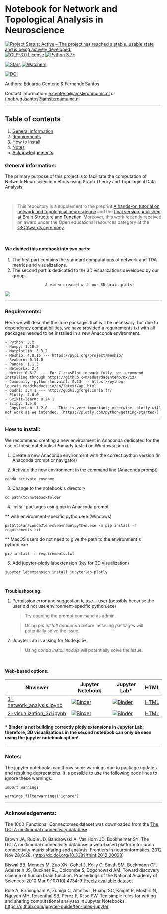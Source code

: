 # Notebook for Network and Topological Analysis in Neuroscience
[![Project Status: Active – The project has reached a stable, usable state and is being actively developed.](https://www.repostatus.org/badges/latest/active.svg)](https://www.repostatus.org/#active)
[![GLP-3.0 License](https://img.shields.io/github/license/multinetlab-amsterdam/network_TDA_tutorial)](https://img.shields.io/github/license/multinetlab-amsterdam/network_TDA_tutorial)
[![Python 3.7+](https://img.shields.io/badge/python-3.7+-blue.svg)](https://www.python.org/downloads/)


[![Stars](https://img.shields.io/github/stars/multinetlab-amsterdam/network_TDA_tutorial?style=social)](https://img.shields.io/github/stars/multinetlab-amsterdam/network_TDA_tutorial?style=social)
[![Watchers](https://img.shields.io/github/watchers/multinetlab-amsterdam/network_TDA_tutorial?style=social)](https://img.shields.io/github/watchers/multinetlab-amsterdam/network_TDA_tutorial?style=social)

[![DOI](https://zenodo.org/badge/321418758.svg)](https://zenodo.org/badge/latestdoi/321418758)



Authors: Eduarda Centeno  & Fernando Santos 

Contact information: <e.centeno@amsterdamumc.nl> or <f.nobregasantos@amsterdamumc.nl>

-------------------------------------------------------------------------

## Table of contents
1. [General information](#general_information)
2. [Requirements](#requirements)
3. [How to install](#how_to_install)
4. [Notes](#notes)
5. [Acknowledgements](#acknowledgements)

### <a id='general_information'></a> General information:

 The primary purpose of this project is to facilitate the computation of Network Neuroscience metrics using Graph Theory and Topological Data Analysis.
 
<br>

> This repository is a supplement to the preprint [A hands-on tutorial on network and topological neuroscience](https://doi.org/10.1101/2021.02.15.431255) and the [final version published at Brain Structure and Function](https://doi.org/10.1007/s00429-021-02435-0). Moreover, this work recently received an award under the Open educational resources category at the [OSCAwards ceremony](https://spui25.nl/programma/science-for-all-the-2023-oscawards).

<br>

#### We divided this notebook into two parts:

1. The first part contains the standard computations of network and TDA metrics and visualizations. 
2. The second part is dedicated to the 3D visualizations developed by our group.


```
                  A video created with our 3D brain plots!
```
![](./Figures/filtration.gif)


------------------------------------------------------------------------

### <a id='requirements'></a> Requirements:
Here we will describe the core packages that will be necessary, but due to dependency compatibilities, we have provided a requirements.txt with all packages needed to be installed in a new Anaconda environment. 

    - Python: 3.x
    - Numpy: 1.18.5
    - Matplotlib: 3.3.2
    - Meshio: 4.0.16 --- https://pypi.org/project/meshio/
    - Seaborn: 0.11.0
    - Pandas: 1.1.3
    - Networkx: 2.4
    - Nxviz: 0.6.2  --- For CircosPlot to work fully, we recommend installing through https://github.com/eduardacenteno/nxviz/
    - Community (python-louvain): 0.13 --- https://python-louvain.readthedocs.io/en/latest/api.html
    - Gudhi: 3.4.1 --- http://gudhi.gforge.inria.fr/
    - Plotly: 4.6.0
    - Scikit-learn: 0.24.1
    - Scipy: 1.5.0
    - JupyterLab: 1.2.0 --- This is very important; otherwise, plotly will not work as we intended. (https://plotly.com/python/getting-started/)

-------------------------------------------------------------------------

### <a id='how_to_install'></a>How to install:
We recommend creating a new environment in Anaconda dedicated for the use of these notebooks (Primarly tested on Windows/Linux).

1. Create a new Anaconda environment with the correct python version (in Anaconda prompt or navigator)

2. Activate the new environment in the command line (Anaconda prompt)

```
conda activate envname
```

3. Change to the notebook's directory

```
cd path\to\notebookfolder
```

4. Install packages using pip in Anaconda prompt

** with environment-specific python.exe (Windows)
```
path\to\anaconda3\envs\envname\python.exe -m pip install -r requirements.txt
```
** MacOS users do not need to give the path to the environment's python.exe
```
pip install -r requirements.txt
```

5. Add jupyter-plotly labextension (key for 3D visualization)

```
jupyter labextension install jupyterlab-plotly 
```
<br>

__Troubleshooting__:

1. Permission error and suggestion to use --user (possibly because the user did not use environment-specific python.exe)
    
    > Try opening the prompt command as admin.
    
    > Using *pip install anaconda* before installing packages will potentially solve the issue.
    
2. Jupyter Lab is asking for Node.js 5+. 

    > Using *conda install nodejs* will potentially solve the issue.
    
<br>

#### Web-based options:
| Nbviewer | Jupyter Notebook | Jupyter Lab\*| HTML |
| ---      | --               | ---         | ---  |
| [1-network_analysis.ipynb](https://nbviewer.jupyter.org/github/multinetlab-amsterdam/network_TDA_tutorial/blob/main/1-network_analysis.ipynb) | [![Binder](https://mybinder.org/badge_logo.svg)](https://mybinder.org/v2/gh/multinetlab-amsterdam/network_TDA_tutorial/HEAD?filepath=1-network_analysis.ipynb) | [![Binder](https://mybinder.org/badge_logo.svg)](https://mybinder.org/v2/gh/multinetlab-amsterdam/network_TDA_tutorial/HEAD?urlpath=lab/tree/1-network_analysis.ipynb) | [HTML](https://htmlpreview.github.io/?https://github.com/multinetlab-amsterdam/network_TDA_tutorial/blob/main/html/1-network_analysis.html) |
| [2-visualization_3d.ipynb](https://nbviewer.jupyter.org/github/multinetlab-amsterdam/network_TDA_tutorial/blob/main/2-visualization_3d.ipynb) | [![Binder](https://mybinder.org/badge_logo.svg)](https://mybinder.org/v2/gh/multinetlab-amsterdam/network_TDA_tutorial/HEAD?filepath=2-visualization_3d.ipynb) | [![Binder](https://mybinder.org/badge_logo.svg)](https://mybinder.org/v2/gh/multinetlab-amsterdam/network_TDA_tutorial/HEAD?urlpath=lab/tree/2-visualization_3d.ipynb) | [HTML](https://htmlpreview.github.io/?https://github.com/multinetlab-amsterdam/network_TDA_tutorial/blob/main/html/2-visualization_3d.html) |

#### \* Binder is not building correctly plotly extensions in Jupyter Lab; therefore, 3D visualizations in the second notebook can only be seen using the jupyter notebook option!
-------------------------------------------------------------------------

### <a id='Notes'></a>Notes:

The jupyter notebooks can throw some warnings due to package updates and resulting deprecations. It is possible to use the following code lines to ignore these warnings:

```
import warnings

warnings.filterwarnings('ignore') 
```

-------------------------------------------------------------------------

### <a id='acknowledgements'></a>Acknowledgements:
The 1000_Functional_Connectomes dataset was downloaded from the [The UCLA multimodal connectivity database](http://umcd.humanconnectomeproject.org/). 

Brown JA, Rudie JD, Bandrowski A, Van Horn JD, Bookheimer SY. The UCLA multimodal connectivity database: a web-based platform for brain connectivity matrix sharing and analysis. Frontiers in neuroinformatics. 2012 Nov 28;6:28.  (http://dx.doi.org/10.3389/fninf.2012.00028) 

Biswal BB, Mennes M, Zuo XN, Gohel S, Kelly C, Smith SM, Beckmann CF, Adelstein JS, Buckner RL, Colcombe S, Dogonowski AM. Toward discovery science of human brain function. Proceedings of the National Academy of Sciences. 2010 Mar 9;107(10):4734-9. [Freely available dataset](http://fcon_1000.projects.nitrc.org/)

Rule A, Birmingham A, Zuniga C, Altintas I, Huang SC, Knight R, Moshiri N, Nguyen MH, Rosenthal SB, Pérez F, Rose PW. Ten simple rules for writing and sharing computational analyses in Jupyter Notebooks. https://github.com/jupyter-guide/ten-rules-jupyter
